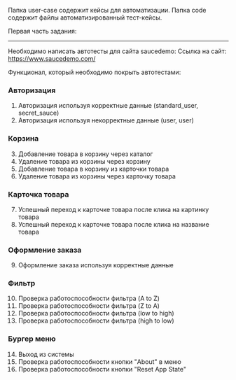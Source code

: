Папка user-case содержит кейсы для автоматизации.
Папка code содержит файлы автоматизированный тест-кейсы.

Первая часть задания:

---

Необходимо написать автотесты для сайта saucedemo: Ссылка на сайт: https://www.saucedemo.com/

Функционал, который необходимо покрыть автотестами:

### Авторизация

1. Авторизация используя корректные данные (standard_user, secret_sauce)
2. Авторизация используя некорректные данные (user, user)

### Корзина

3. Добавление товара в корзину через каталог
4. Удаление товара из корзины через корзину 
5. Добавление товара в корзину из карточки товара
6. Удаление товара из корзины через карточку товара

### Карточка товара

7. Успешный переход к карточке товара после клика на картинку товара
8. Успешный переход к карточке товара после клика на название товара

### Оформление заказа

9. Оформление заказа используя корректные данные

### Фильтр

10. Проверка работоспособности фильтра (A to Z)
11. Проверка работоспособности фильтра (Z to A)
12. Проверка работоспособности фильтра (low to high)
13. Проверка работоспособности фильтра (high to low)

### Бургер меню

14. Выход из системы
15. Проверка работоспособности кнопки "About" в меню
16. Проверка работоспособности кнопки "Reset App State"


